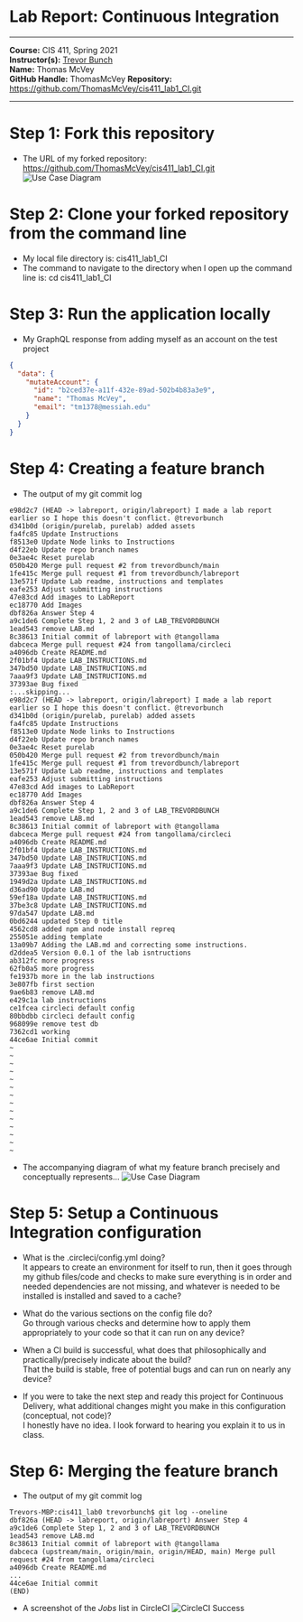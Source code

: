# Lab Report: Continuous Integration
___
**Course:** CIS 411, Spring 2021  
**Instructor(s):** [Trevor Bunch](https://github.com/trevordbunch)  
**Name:** Thomas McVey  
**GitHub Handle:** ThomasMcVey
**Repository:** https://github.com/ThomasMcVey/cis411_lab1_CI.git  
___

# Step 1: Fork this repository
- The URL of my forked repository: https://github.com/ThomasMcVey/cis411_lab1_CI.git
![Use Case Diagram](/assets/LabCIDiagram1.svg) 

# Step 2: Clone your forked repository from the command line  
- My local file directory is: cis411_lab1_CI
- The command to navigate to the directory when I open up the command line is: cd cis411_lab1_CI

# Step 3: Run the application locally
- My GraphQL response from adding myself as an account on the test project
``` json
{
  "data": {
    "mutateAccount": {
      "id": "b2ced37e-a11f-432e-89ad-502b4b83a3e9",
      "name": "Thomas McVey",
      "email": "tm1378@messiah.edu"
    }
  }
}
```

# Step 4: Creating a feature branch
- The output of my git commit log
```
e98d2c7 (HEAD -> labreport, origin/labreport) I made a lab report earlier so I hope this doesn't conflict. @trevorbunch
d341b0d (origin/purelab, purelab) added assets
fa4fc85 Update Instructions
f8513e0 Update Node links to Instructions
d4f22eb Update repo branch names
0e3ae4c Reset purelab
050b420 Merge pull request #2 from trevordbunch/main
1fe415c Merge pull request #1 from trevordbunch/labreport
13e571f Update Lab readme, instructions and templates
eafe253 Adjust submitting instructions
47e83cd Add images to LabReport
ec18770 Add Images
dbf826a Answer Step 4
a9c1de6 Complete Step 1, 2 and 3 of LAB_TREVORDBUNCH
1ead543 remove LAB.md
8c38613 Initial commit of labreport with @tangollama
dabceca Merge pull request #24 from tangollama/circleci
a4096db Create README.md
2f01bf4 Update LAB_INSTRUCTIONS.md
347bd50 Update LAB_INSTRUCTIONS.md
7aaa9f3 Update LAB_INSTRUCTIONS.md
37393ae Bug fixed
:...skipping...
e98d2c7 (HEAD -> labreport, origin/labreport) I made a lab report earlier so I hope this doesn't conflict. @trevorbunch
d341b0d (origin/purelab, purelab) added assets
fa4fc85 Update Instructions
f8513e0 Update Node links to Instructions
d4f22eb Update repo branch names
0e3ae4c Reset purelab
050b420 Merge pull request #2 from trevordbunch/main
1fe415c Merge pull request #1 from trevordbunch/labreport
13e571f Update Lab readme, instructions and templates
eafe253 Adjust submitting instructions
47e83cd Add images to LabReport
ec18770 Add Images
dbf826a Answer Step 4
a9c1de6 Complete Step 1, 2 and 3 of LAB_TREVORDBUNCH
1ead543 remove LAB.md
8c38613 Initial commit of labreport with @tangollama
dabceca Merge pull request #24 from tangollama/circleci
a4096db Create README.md
2f01bf4 Update LAB_INSTRUCTIONS.md
347bd50 Update LAB_INSTRUCTIONS.md
7aaa9f3 Update LAB_INSTRUCTIONS.md
37393ae Bug fixed
1949d2a Update LAB_INSTRUCTIONS.md
d36ad90 Update LAB.md
59ef18a Update LAB_INSTRUCTIONS.md
37be3c8 Update LAB_INSTRUCTIONS.md
97da547 Update LAB.md
0bd6244 updated Step 0 title
4562cd8 added npm and node install repreq
255051e adding template
13a09b7 Adding the LAB.md and correcting some instructions.
d2ddea5 Version 0.0.1 of the lab isntructions
ab312fc more progress
62fb0a5 more progress
fe1937b more in the lab instructions
3e807fb first section
9ae6b83 remove LAB.md
e429c1a lab instructions
ce1fcea circleci default config
80bbdbb circleci default config
968099e remove test db
7362cd1 working
44ce6ae Initial commit
~
~
~
~
~
~
~
~
~
~
~
~
~
~

```
- The accompanying diagram of what my feature branch precisely and conceptually represents...
![Use Case Diagram](/assets/Main_FeatureBranch.svg)

# Step 5: Setup a Continuous Integration configuration
- What is the .circleci/config.yml doing?  
It appears to create an environment for itself to run, then it goes through my github files/code and checks to make sure everything is in order and needed dependencies are not missing, and whatever is needed to be installed is installed and saved to a cache?

- What do the various sections on the config file do?  
Go through various checks and determine how to apply them appropriately to your code so that it can run on any device?

- When a CI build is successful, what does that philosophically and practically/precisely indicate about the build?  
That the build is stable, free of potential bugs and can run on nearly any device?

- If you were to take the next step and ready this project for Continuous Delivery, what additional changes might you make in this configuration (conceptual, not code)?  
I honestly have no idea. I look forward to hearing you explain it to us in class.

# Step 6: Merging the feature branch
* The output of my git commit log
```
Trevors-MBP:cis411_lab0 trevorbunch$ git log --oneline
dbf826a (HEAD -> labreport, origin/labreport) Answer Step 4
a9c1de6 Complete Step 1, 2 and 3 of LAB_TREVORDBUNCH
1ead543 remove LAB.md
8c38613 Initial commit of labreport with @tangollama
dabceca (upstream/main, origin/main, origin/HEAD, main) Merge pull request #24 from tangollama/circleci
a4096db Create README.md
...
44ce6ae Initial commit
(END)
```

* A screenshot of the _Jobs_ list in CircleCI
![CircleCI Success](../assets/LabreportSuccess.png)

